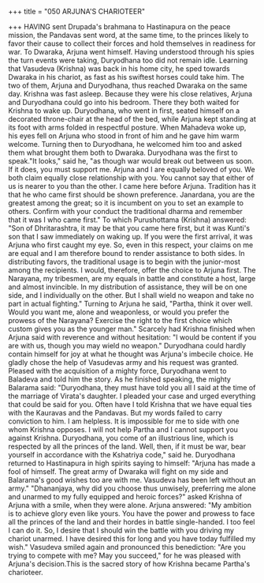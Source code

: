 +++
title = "050 ARJUNA'S CHARIOTEER"

+++
HAVING sent Drupada's brahmana to
Hastinapura on the peace mission, the
Pandavas sent word, at the same time, to
the princes likely to favor their cause to
collect their forces and hold themselves in
readiness for war. To Dwaraka, Arjuna
went himself.
Having understood through his spies the
turn events were taking, Duryodhana too
did not remain idle. Learning that
Vasudeva (Krishna) was back in his home
city, he sped towards Dwaraka in his
chariot, as fast as his swiftest horses could
take him. The two of them, Arjuna and
Duryodhana, thus reached Dwaraka on the
same day.
Krishna was fast asleep. Because they
were his close relatives, Arjuna and
Duryodhana could go into his bedroom.
There they both waited for Krishna to
wake up. Duryodhana, who went in first,
seated himself on a decorated throne-chair
at the head of the bed, while Arjuna kept
standing at its foot with arms folded in
respectful posture.
When Mahadeva woke up, his eyes fell on
Arjuna who stood in front of him and he
gave him warm welcome. Turning then to
Duryodhana, he welcomed him too and
asked them what brought them both to
Dwaraka. Duryodhana was the first to
speak."It looks," said he, "as though war would
break out between us soon. If it does, you
must support me. Arjuna and I are equally
beloved of you. We both claim equally
close relationship with you. You cannot
say that either of us is nearer to you than
the other. I came here before Arjuna.
Tradition has it that he who came first
should be shown preference. Janardana,
you are the greatest among the great; so it
is incumbent on you to set an example to
others. Confirm with your conduct the
traditional dharma and remember that it
was I who came first."
To
which
Purushottama
(Krishna)
answered: "Son of Dhritarashtra, it may be
that you came here first, but it was Kunti's
son that I saw immediately on waking up.
If you were the first arrival, it was Arjuna
who first caught my eye. So, even in this
respect, your claims on me are equal and I
am therefore bound to render assistance to
both sides. In distributing favors, the
traditional usage is to begin with the
junior-most among the recipients. I would,
therefore, offer the choice to Arjuna first.
The Narayana, my tribesmen, are my
equals in battle and constitute a host, large
and almost invincible. In my distribution
of assistance, they will be on one side, and
I individually on the other. But I shall
wield no weapon and take no part in
actual fighting."
Turning to Arjuna he said, "Partha, think
it over well. Would you want me, alone
and weaponless, or would you prefer the
prowess of the Narayana? Exercise the
right to the first choice which custom
gives you as the younger man."
Scarcely had Krishna finished when
Arjuna said with reverence and without
hesitation: "I would be content if you are
with us, though you may wield no
weapon."
Duryodhana could hardly contain himself
for joy at what he thought was Arjuna's
imbecile choice. He gladly chose the help
of Vasudevas army and his request was
granted. Pleased with the acquisition of a
mighty force, Duryodhana went to
Baladeva and told him the story.
As he finished speaking, the mighty
Balarama said: "Duryodhana, they must
have told you all I said at the time of the
marriage of Virata's daughter. I pleaded
your case and urged everything that could
be said for you. Often have I told Krishna
that we have equal ties with the Kauravas
and the Pandavas. But my words failed to
carry conviction to him. I am helpless. It
is impossible for me to side with one
whom Krishna opposes. I will not help
Partha and I cannot support you against
Krishna. Duryodhana, you come of an
illustrious line, which is respected by all
the princes of the land. Well, then, if it
must be war, bear yourself in accordance
with the Kshatriya code," said he.
Duryodhana returned to Hastinapura in
high spirits saying to himself: "Arjuna has
made a fool of himself. The great army of
Dwaraka will fight on my side and
Balarama's good wishes too are with me.
Vasudeva has been left without an army."
"Dhananjaya, why did you choose thus
unwisely, preferring me alone and
unarmed to my fully equipped and heroic
forces?" asked Krishna of Arjuna with a
smile, when they were alone. Arjuna
answered:
"My ambition is to achieve glory even like
yours. You have the power and prowess to
face all the princes of the land and their
hordes in battle single-handed. I too feel I
can do it. So, I desire that I should win the
battle with you driving my chariot
unarmed. I have desired this for long and
you have today fulfilled my wish."
Vasudeva smiled again and pronounced
this benediction: "Are you trying to
compete with me? May you succeed," for
he was pleased with Arjuna's decision.This is the sacred story of how Krishna
became Partha's charioteer.